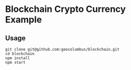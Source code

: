 # Blockchain Crypto Currency Example

## Usage

    git clone git@github.com:geocolumbus/blockchain.git
    cd blockchain
    npm install
    npm start